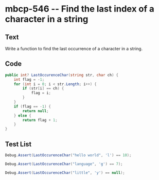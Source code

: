 # mbcp-546 -- Find the last index of a character in a string

## Text

Write a function to find the last occurrence of a character in a string.

## Code

```csharp
public int? LastOccurenceChar(string str, char ch) {
    int flag = -1;
    for (int i = 0; i < str.Length; i++) {
        if (str[i] == ch) {
            flag = i;
        }
    }
    if (flag == -1) {
        return null;
    } else {
        return flag + 1;
    }
}
```

## Test List

```csharp
Debug.Assert(LastOccurenceChar("hello world", 'l') == 10);
```

```csharp
Debug.Assert(LastOccurenceChar("language", 'g') == 7);
```

```csharp
Debug.Assert(LastOccurenceChar("little", 'y') == null);
```
